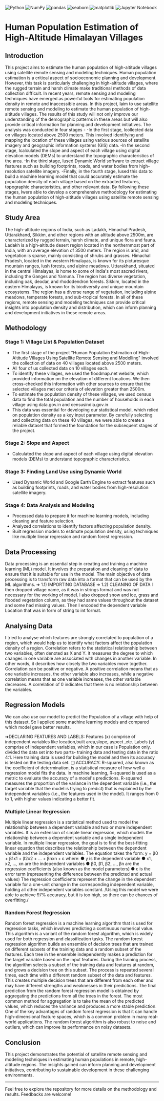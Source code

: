 ![Python](https://img.shields.io/badge/Python-blue.svg)
![NumPy](https://img.shields.io/badge/NumPy-blue.svg)
![pandas](https://img.shields.io/badge/pandas-blue.svg)
![seaborn](https://img.shields.io/badge/seaborn-blue.svg)
![matplotlib](https://img.shields.io/badge/matplotlib-blue.svg)
![Jupyter Notebook](https://img.shields.io/badge/Jupyter-Notebook-orange.svg)
# Human Population Estimation of High-Altitude Himalayan Villages

## Introduction
This project aims to estimate the human population of high-altitude villages using satellite remote sensing and modeling techniques. Human population estimation is a critical aspect of socioeconomic planning and development. However, this task is particularly challenging in high-altitude villages, where the rugged terrain and harsh climate make traditional methods of data collection difficult. In recent years, remote sensing and modeling techniques have emerged as powerful tools for estimating population density in remote and inaccessible areas. In this project, Iaim to use satellite remote sensing and modeling to estimate the human population of high-altitude villages. The results of this study will not only improve our understanding of the demographic patterns in these areas but will also provide critical information for planning and development initiatives. The analysis was conducted in four stages - -In the first stage, Icollected data on villages located above 2500 meters. This involved identifying and mapping the location of these villages using various sources of satellite imagery and geographic information systems (GIS) data. -In the second stage, Icalculated the slope and aspect of each village using digital elevation models (DEMs) to understand the topographic characteristics of the area. -In the third stage, Iused Dynamic World software to extract village features such as building footprints, roads, and water bodies from high-resolution satellite imagery. -Finally, in the fourth stage, Iused this data to build a machine learning model that could accurately estimate the population density of each village based on the extracted features, topographic characteristics, and other relevant data. By following these stages, Iwere able to develop a comprehensive methodology for estimating the human population of high-altitude villages using satellite remote sensing and modeling techniques.

## Study Area
The high-altitude regions of India, such as Ladakh, Himachal Pradesh, Uttarakhand, Sikkim, and other regions with an altitude above 2500m, are characterized by rugged terrain, harsh climate, and unique flora and fauna. Ladakh is a high-altitude desert region located in the northernmost part of India, with an average elevation of 3500 meters. The region is arid, and vegetation is sparse, mainly consisting of shrubs and grasses. Himachal Pradesh, located in the western Himalayas, is known for its picturesque mountain ranges, lush forests, and alpine meadows. Uttarakhand, situated in the central Himalayas, is home to some of India's most sacred rivers, including the Ganges and Yamuna. The region has diverse vegetation, including oak, deodar, and rhododendron forests. Sikkim, located in the eastern Himalayas, is known for its biodiversity and unique mountain ecosystems. The region has a diverse range of vegetation, including alpine meadows, temperate forests, and sub-tropical forests. In all of these regions, remote sensing and modeling techniques can provide critical insights into population density and distribution, which can inform planning and development initiatives in these remote areas.

## Methodology

### Stage 1: Village List & Population Dataset
- The first stage of the project "Human Population Estimation of High-Altitude Villages Using Satellite Remote Sensing and Modelling" involved the collection of data on 40 villages located above 2500 meters.
- All four of us collected data on 10 villages each.
- To identify these villages, we used the floodmap.net website, which provided information on the elevation of different locations. We then cross-checked this information with other sources to ensure that the selected villages met our criteria of elevation greater than 2500m.
- To estimate the population density of these villages, we used census data to find the total population and the number of households in each village using data.gov.in and censusindia.gov.in
- This data was essential for developing our statistical model, which relied on population density as a key input parameter. By carefully selecting and collecting data on these 40 villages, we were able to create a reliable dataset that formed the foundation for the subsequent stages of the project.

### Stage 2: Slope and Aspect
- Calculated the slope and aspect of each village using digital elevation models (DEMs) to understand topographic characteristics.

### Stage 3: Finding Land Use using Dynamic World
- Used Dynamic World and Google Earth Engine to extract features such as building footprints, roads, and water bodies from high-resolution satellite imagery.

### Stage 4: Data Analysis and Modeling
- Processed data to prepare it for machine learning models, including cleaning and feature selection.
- Analyzed correlations to identify factors affecting population density.
- Built regression models to estimate population density, using techniques like multiple linear regression and random forest regression.

## Data Processing
Data processing is an essential step in creating and training a machine learning (ML) model. It involves the preparation and cleaning of data to ensure that it is suitable for use in the model. The main objective of data processing is to transform raw data into a format that can be used by the ML algorithms.
➔ 1.1) IMPORTING DATABASE
➔ 1.2) CLEANING OF DATA
I then dropped village name, as it was in strings format and was not necessary for the working of model. I also dropped snow and ice, grass and flooded vegetation column, as they had same values throughout the dataset and some had missing values. Then I encoded the dependent variable Location that was in form of string to int format.

## Analysing Data
I tried to analyse which features are strongly correlated to population of a region, which would help us to identify what factors affect the population density of a region. Correlation refers to the statistical relationship between two variables, often denoted as X and Y. It measures the degree to which changes in one variable are associated with changes in another variable. In other words, it describes how closely the two variables move together. Correlation can be positive or negative. A positive correlation means that as one variable increases, the other variable also increases, while a negative correlation means that as one variable increases, the other variable decreases. A correlation of 0 indicates that there is no relationship between the variables.

## Regression Models
We can also use our model to predict the Population of a village with help of this dataset. So l applied some machine learning models and compared which model gave better results.

➔DECLARING FEATURES AND LABELS:
Features (x) comprise of independent variables like location,built area,slope, aspect ,etc. Labels (y) comprise of independent variables, which in our case is Population only. divided the data set into two parts- training data and testing data in the ratio 4:1. Here training data is used for building the model and then its accuracy is tested on the testing data set.
❏ ACCURACY: R-squared, also known as the coefficient of determination, is a statistical measure of how well a regression model fits the data. In machine learning, R-squared is used as a metric to evaluate the accuracy of a model's predictions. R-squared measures the proportion of the variance in the dependent variable (i.e., the target variable that the model is trying to predict) that is explained by the independent variables (i.e., the features used in the model). It ranges from 0 to 1, with higher values indicating a better fit.

### Multiple Linear Regression
Multiple linear regression is a statistical method used to model the relationship between a dependent variable and two or more independent variables. It is an extension of simple linear regression, which models the relationship between a dependent variable and a single independent variable. In multiple linear regression, the goal is to find the best-fitting linear equation that describes the relationship between the dependent variable and the independent variables. The equation takes the form: y = β0 + β1x1 + β2x2 + ... + βnxn + ε where:
● y is the dependent variable
● x1, x2, ..., xn are the independent variables
● β0, β1, β2, ..., βn are the regression coefficients (also known as the model parameters)
● ε is the error term (representing the difference between the predicted and actual values)
The regression coefficients represent the change in the dependent variable for a one-unit change in the corresponding independent variable, holding all other independent variables constant.
/Using this model we were able to achieve 97% accuracy, but it is too high, so there can be chances of overfitting./

### Random Forest Regression
Random forest regression is a machine learning algorithm that is used for regression tasks, which involves predicting a continuous numerical value. This algorithm is a variant of the random forest algorithm, which is widely used for both regression and classification tasks.
The random forest regression algorithm builds an ensemble of decision trees that are trained on different subsets of the training data and a random subset of the features. Each tree in the ensemble independently makes a prediction for the target variable based on the input features.
During the training process, the algorithm selects a subset of the training data and features at random, and grows a decision tree on this subset. The process is repeated several times, each time with a different random subset of the data and features. This creates multiple decision trees that are different from each other and may have different strengths and weaknesses in their predictions.
The final prediction from the random forest regression model is obtained by aggregating the predictions from all the trees in the forest. The most common method for aggregation is to take the mean of the predicted values, which reduces the variance and produces a more stable prediction.
One of the key advantages of random forest regression is that it can handle high-dimensional feature spaces, which is a common problem in many real-world applications. The random forest algorithm is also robust to noise and outliers, which can improve its performance on noisy datasets.

## Conclusion
This project demonstrates the potential of satellite remote sensing and modeling techniques in estimating human populations in remote, high-altitude regions. The insights gained can inform planning and development initiatives, contributing to sustainable development in these challenging environments.

---

Feel free to explore the repository for more details on the methodology and results. Feedbacks are welcome!
